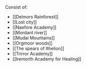 Consist of:
- [[Delmors Rainforest]]
- [[Lost city]]
- [[Naefore Academy]]
- [[Mordant river]]
- [[Mudai Mountains]]
- [[Orgmoor woods]]
- [[The spears of Ithelion]]
- [[Trirror Academy]]
- [[Iremorth Academy for Healing]]